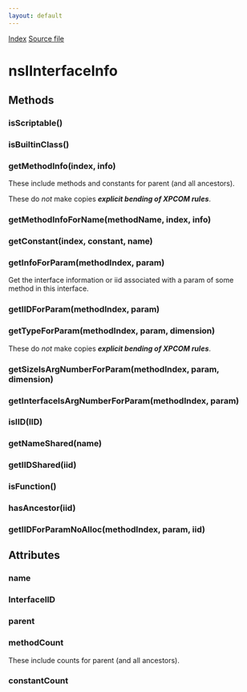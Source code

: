```yaml
---
layout: default
---
```

<div id='links'><a href="../index.html">Index</a>
<a href="http://dxr.mozilla.org/mozilla-central/source/xpcom/reflect/xptinfo/nsIInterfaceInfo.idl">Source file</a>
</div>

# nsIInterfaceInfo #

## Methods ##

### isScriptable() ###

### isBuiltinClass() ###

### getMethodInfo(index, info) ###
  
These include methods and constants for parent (and all ancestors).  
  
These do *not* make copies ***explicit bending of XPCOM rules***.  
  

### getMethodInfoForName(methodName, index, info) ###

### getConstant(index, constant, name) ###

### getInfoForParam(methodIndex, param) ###
  
Get the interface information or iid associated with a param of some  
method in this interface.  
  

### getIIDForParam(methodIndex, param) ###

### getTypeForParam(methodIndex, param, dimension) ###
  
These do *not* make copies ***explicit bending of XPCOM rules***.  
  

### getSizeIsArgNumberForParam(methodIndex, param, dimension) ###

### getInterfaceIsArgNumberForParam(methodIndex, param) ###

### isIID(IID) ###

### getNameShared(name) ###

### getIIDShared(iid) ###

### isFunction() ###

### hasAncestor(iid) ###

### getIIDForParamNoAlloc(methodIndex, param, iid) ###

## Attributes ##

### name ###

### InterfaceIID ###

### parent ###

### methodCount ###
  
These include counts for parent (and all ancestors).  
  

### constantCount ###
